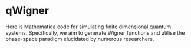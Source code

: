 # qWigner
Here is Mathematica code for simulating finite dimensional quantum systems. Specifically, we aim to generate Wigner functions and utilise the phase-space paradigm elucidated by numerous researchers.
